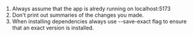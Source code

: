 1. Always assume that the app is alredy running on localhost:5173
2. Don't print out summaries of the changes you made.
3. When installing dependencies always use --save-exact flag to ensure that an exact version is installed.
